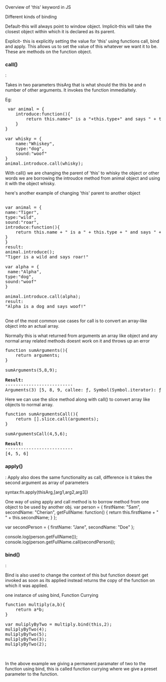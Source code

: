 Overview of 'this' keyword in JS

Different kinds of binding

Default-this will always point to window object.
Implicit-this will take the closest object within which it is declared as its parent.

Explicit- this is explicitly setting the value for 'this' using functions call, bind and apply. This allows us to set the value of this whatever we want it to be. These are methods on the function object.

<h3>call()</h3>:

Takes in two parameters thisArg that is what should the this be and n number of other arguments. It invokes the function immedialtely.

Eg:

<pre>
 var animal = {
	introduce:function(){
		return this.name+" is a "+this.type+" and says " + this.sound + "!";
	}
}

var whisky = {
	name:"Whiskey",
	type:"dog",
	sound:"woof"
}
animal.introduce.call(whisky);
</pre>

With call() we are changing the parent of 'this' to whisky the object or other words we are borrowing the introudce method from animal object and using it with the object whisky.

here's another example of changing 'this' parent to another object

<pre>

var animal = {
name:"Tiger",
type:"wild",
sound:"roar",
introduce:function(){
	return this.name + " is a " + this.type + " and says " + this.sound + "!";
}
}
result:
animal.introduce();
"Tiger is a wild and says roar!"

var alpha = {
 name:"Alpha",
type:"dog",
sound:"woof"
}

animal.introduce.call(alpha);
result:
"Alpha is a dog and says woof!"

</pre>

One of the most common use cases for call is to convert an array-like object into an actual array.

Normally this is what returned from arguments an array like object
and any normal array related methods doesnt work on it and throws up an error

<pre>
function sumArguments(){
	return arguments;
}

sumArguments(5,8,9);

<b>Result:</b>
--------------------------
Arguments(3) [5, 8, 9, callee: ƒ, Symbol(Symbol.iterator): ƒ]
</pre>

Here we can use the slice method along with call() to convert array like objects to normal array.

<pre>
function sumArgumentsCall(){
	return [].slice.call(arguments);
}

sumArgumentsCall(4,5,6);

<b>Result:</b>
--------------------------
[4, 5, 6]
</pre>

<h3>apply()</h3>:
Apply also does the same functionality as call, difference is it takes the second argument as array of parameters

syntax:fn.apply(thisArg,[arg1,arg2,arg3])

One way of using apply and call method is to borrow method from one object to be used by another obj.
var person = {
firstName: "Sam",
secondName: "Cherian",
getFullName: function() {
return this.firstName + " " + this.secondName;
}
};

var secondPerson = {
firstName: "Jane",
secondName: "Doe"
};

console.log(person.getFullName());
console.log(person.getFullName.call(secondPerson));

<h3>bind()</h3>:

Bind is also used to change the context of this but function doesnt get invoked as soon as its applied instead returns the copy of the function on which it was applied.

one instance of using bind, Function Currying

<pre>
function multiply(a,b){
	return a*b;
}

var muliplyByTwo = multiply.bind(this,2);
muliplyByTwo(4);
muliplyByTwo(5);
muliplyByTwo(3);
muliplyByTwo(2);


</pre>

In the above example we giving a permanent paramater of two to the function using bind, this is called function currying where we give a preset parameter to the function.
